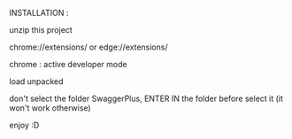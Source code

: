 INSTALLATION :

unzip this project

chrome://extensions/
or
edge://extensions/

chrome : active developer mode

load unpacked

don't select the folder SwaggerPlus, ENTER IN the folder before select it (it won't work otherwise)

enjoy :D

